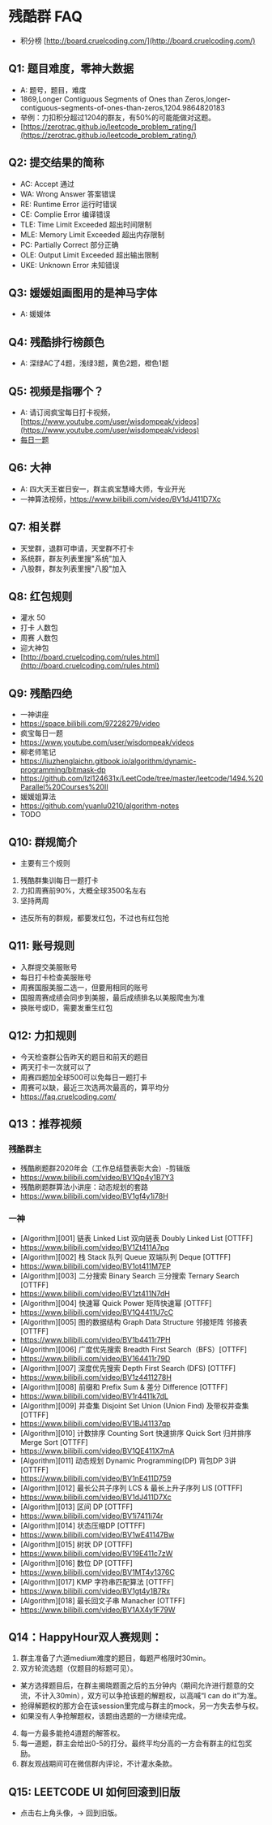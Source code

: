 # 残酷群 FAQ
- 积分榜 [http://board.cruelcoding.com/](http://board.cruelcoding.com/)

## Q1: 题目难度，零神大数据
- A: 题号，题目，难度
- 1869,Longer Contiguous Segments of Ones than Zeros,longer-contiguous-segments-of-ones-than-zeros,1204.9864820183
- 举例：力扣积分超过1204的群友，有50%的可能能做对这题。
- [https://zerotrac.github.io/leetcode_problem_rating/](https://zerotrac.github.io/leetcode_problem_rating/)

## Q2: 提交结果的简称
- AC: Accept 通过
- WA: Wrong Answer 答案错误
- RE: Runtime Error 运行时错误
- CE: Complie Error 编译错误
- TLE: Time Limit Exceeded 超出时间限制
- MLE: Memory Limit Exceeded 超出内存限制
- PC: Partially Correct 部分正确
- OLE: Output Limit Exceeded 超出输出限制
- UKE: Unknown Error 未知错误

## Q3: 媛媛姐画图用的是神马字体
- A: 媛媛体

## Q4: 残酷排行榜颜色
- A: 深绿AC了4题，浅绿3题，黄色2题，橙色1题

## Q5: 视频是指哪个？
- A: 请订阅疯宝每日打卡视频， [https://www.youtube.com/user/wisdompeak/videos](https://www.youtube.com/user/wisdompeak/videos)
- [每日一题](https://docs.google.com/spreadsheets/d/1kBGyRsSdbGDu7DzjQcC-UkZjZERdrP8-_QyVGXHSrB8/edit#gid=0)

## Q6: 大神
- A: 四大天王崔日安一，群主疯宝慧峰大师，专业开光
- 一神算法视频，https://www.bilibili.com/video/BV1dJ411D7Xc

## Q7: 相关群
- 天堂群，退群可申请，天堂群不打卡
- 系统群，群友列表里搜"系统"加入
- 八股群，群友列表里搜"八股"加入

## Q8: 红包规则
- 灌水 50
- 打卡 人数包
- 周赛 人数包
- 迎大神包
- [http://board.cruelcoding.com/rules.html](http://board.cruelcoding.com/rules.html)

## Q9: 残酷四绝
- 一神讲座
- https://space.bilibili.com/97228279/video
- 疯宝每日一题
- https://www.youtube.com/user/wisdompeak/videos
- 柳老师笔记
- https://liuzhenglaichn.gitbook.io/algorithm/dynamic-programming/bitmask-dp
- https://github.com/lzl124631x/LeetCode/tree/master/leetcode/1494.%20Parallel%20Courses%20II
- 媛媛姐算法
- https://github.com/yuanlu0210/algorithm-notes
- TODO

## Q10: 群规简介
- 主要有三个规则
1. 残酷群集训每日一题打卡
2. 力扣周赛前90%，大概全球3500名左右
3. 坚持两周
- 违反所有的群规，都要发红包，不过也有红包抢

## Q11: 账号规则
- 入群提交美服账号
- 每日打卡检查美服账号
- 周赛国服美服二选一，但要用相同的账号
- 国服周赛成绩会同步到美服，最后成绩排名以美服爬虫为准
- 换账号或ID，需要发重生红包

## Q12: 力扣规则
- 今天检查群公告昨天的题目和前天的题目
- 两天打卡一次就可以了
- 周赛四题加全球500可以免每日一题打卡
- 周赛可以缺，最近三次选两次最高的，算平均分
- https://faq.cruelcoding.com/

## Q13：推荐视频
### 残酷群主
- 残酷刷题群2020年会（工作总结暨表彰大会）-剪辑版
- https://www.bilibili.com/video/BV1Qp4y1B7Y3
- 残酷刷题群算法小讲座：动态规划的套路
- https://www.bilibili.com/video/BV1gf4y1i78H

### 一神
- [Algorithm][001] 链表 Linked List 双向链表 Doubly Linked List [OTTFF]
- https://www.bilibili.com/video/BV1Zt411A7pq
- [Algorithm][002] 栈 Stack 队列 Queue 双端队列 Deque [OTTFF]
- https://www.bilibili.com/video/BV1ot411M7EP
- [Algorithm][003] 二分搜索 Binary Search 三分搜索 Ternary Search [OTTFF]
- https://www.bilibili.com/video/BV1zt411N7dH
- [Algorithm][004] 快速幂 Quick Power 矩阵快速幂 [OTTFF]
- https://www.bilibili.com/video/BV1Q4411U7cC
- [Algorithm][005] 图的数据结构 Graph Data Structure 邻接矩阵 邻接表 [OTTFF]
- https://www.bilibili.com/video/BV1b4411r7PH
- [Algorithm][006] 广度优先搜索 Breadth First Search（BFS）[OTTFF]
- https://www.bilibili.com/video/BV164411r79D
- [Algorithm][007] 深度优先搜索 Depth First Search (DFS) [OTTFF]
- https://www.bilibili.com/video/BV1z4411278H
- [Algorithm][008] 前缀和 Prefix Sum & 差分 Difference [OTTFF]
- https://www.bilibili.com/video/BV1r4411k7dL
- [Algorithm][009] 并查集 Disjoint Set Union (Union Find) 及带权并查集 [OTTFF]
- https://www.bilibili.com/video/BV1BJ41137qp
- [Algorithm][010] 计数排序 Counting Sort 快速排序 Quick Sort 归并排序 Merge Sort [OTTFF]
- https://www.bilibili.com/video/BV1QE411X7mA
- [Algorithm][011] 动态规划 Dynamic Programming(DP) 背包DP 3讲 [OTTFF]
- https://www.bilibili.com/video/BV1nE411D759
- [Algorithm][012] 最长公共子序列 LCS & 最长上升子序列 LIS [OTTFF]
- https://www.bilibili.com/video/BV1dJ411D7Xc
- [Algorithm][013] 区间 DP [OTTFF]
- https://www.bilibili.com/video/BV1i7411i74r
- [Algorithm][014] 状态压缩DP [OTTFF]
- https://www.bilibili.com/video/BV1wE41147Bw
- [Algorithm][015] 树状 DP [OTTFF]
- https://www.bilibili.com/video/BV19E411c7zW
- [Algorithm][016] 数位 DP [OTTFF]
- https://www.bilibili.com/video/BV1MT4y1376C
- [Algorithm][017] KMP 字符串匹配算法 [OTTFF]
- https://www.bilibili.com/video/BV1gt4y1B7Rx
- [Algorithm][018] 最长回文子串 Manacher [OTTFF]
- https://www.bilibili.com/video/BV1AX4y1F79W

## Q14：HappyHour双人赛规则：
1. 群主准备了六道medium难度的题目，每题严格限时30min。
2. 双方轮流选题（仅题目的标题可见）。  
- 某方选择题目后，在群主揭晓题面之后的五分钟内（期间允许进行题意的交流，不计入30min），双方可以争抢该题的解题权，以高喊“I can do it”为准。  
- 抢得解题权的那方会在该session里完成与群主的mock，另一方失去参与权。  
- 如果没有人争抢解题权，该题由选题的一方继续完成。  
4. 每一方最多能抢4道题的解答权。
5. 每一道题，群主会给出0-5的打分。最终平均分高的一方会有群主的红包奖励。
6. 群友观战期间可在微信群内评论，不计灌水条款。

## Q15: LEETCODE UI 如何回滚到旧版
- 点击右上角头像，-> 回到旧版。
